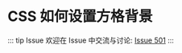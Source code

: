 # CSS 如何设置方格背景



::: tip Issue 
 欢迎在 Issue 中交流与讨论: [Issue 501](https://github.com/shfshanyue/Daily-Question/issues/501) 
:::



